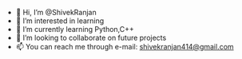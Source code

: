 - 👋 Hi, I’m @ShivekRanjan
- 👀 I’m interested in learning
- 🌱 I’m currently learning Python,C++
- 💞️ I’m looking to collaborate on future projects
- 📫 You can reach me through e-mail: shivekranjan414@gmail.com

<!---
ShivekRanjan/ShivekRanjan is a ✨ special ✨ repository because its `README.md` (this file) appears on your GitHub profile.
You can click the Preview link to take a look at your changes.
--->
